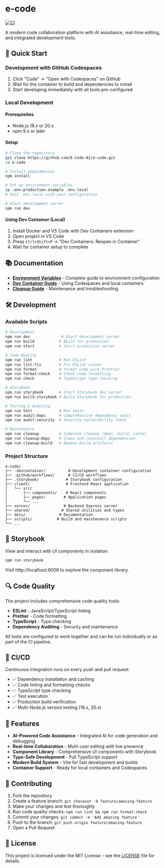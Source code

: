 # e-code

[![CI](https://github.com/E-Code-AI/e-code/actions/workflows/ci.yml/badge.svg)](https://github.com/E-Code-AI/e-code/actions/workflows/ci.yml)

A modern code collaboration platform with AI assistance, real-time editing, and integrated development tools.

## 🚀 Quick Start

### Development with GitHub Codespaces

1. Click "Code" → "Open with Codespaces" on GitHub
2. Wait for the container to build and dependencies to install
3. Start developing immediately with all tools pre-configured

### Local Development

#### Prerequisites
- Node.js 18.x or 20.x
- npm 9.x or later

#### Setup
```bash
# Clone the repository
git clone https://github.com/E-Code-AI/e-code.git
cd e-code

# Install dependencies
npm install

# Set up environment variables
cp .env.production.example .env.local
# Edit .env.local with your configuration

# Start development server
npm run dev
```

#### Using Dev Container (Local)
1. Install Docker and VS Code with Dev Containers extension
2. Open project in VS Code
3. Press `Ctrl+Shift+P` → "Dev Containers: Reopen in Container"
4. Wait for container setup to complete

## 📚 Documentation

- [**Environment Variables**](./docs/environment-variables.md) - Complete guide to environment configuration
- [**Dev Container Guide**](./docs/devcontainer.md) - Using Codespaces and local containers
- [**Cleanup Guide**](./docs/cleanup-guide.md) - Maintenance and troubleshooting

## 🛠️ Development

### Available Scripts

```bash
# Development
npm run dev              # Start development server
npm run build           # Build for production
npm run start           # Start production server

# Code Quality
npm run lint            # Run ESLint
npm run lint:fix        # Fix ESLint issues
npm run format          # Format code with Prettier
npm run format:check    # Check code formatting
npm run check           # TypeScript type checking

# Storybook
npm run storybook       # Start Storybook dev server
npm run build-storybook # Build Storybook for production

# Testing & Auditing
npm run test            # Run tests
npm run audit:deps      # Comprehensive dependency audit
npm run audit:security  # Security vulnerability check

# Maintenance
npm run cleanup         # Complete cleanup (deps, build, cache)
npm run cleanup:deps    # Clean and reinstall dependencies
npm run cleanup:build   # Remove build artifacts
```

### Project Structure

```
e-code/
├── .devcontainer/          # Development container configuration
├── .github/workflows/      # CI/CD workflows
├── .storybook/            # Storybook configuration
├── client/                # Frontend React application
│   └── src/
│       ├── components/    # React components
│       ├── pages/        # Application pages
│       └── ...
├── server/               # Backend Express server
├── shared/              # Shared utilities and types
├── docs/               # Documentation
├── scripts/           # Build and maintenance scripts
└── ...
```

## 🎨 Storybook

View and interact with UI components in isolation:

```bash
npm run storybook
```

Visit http://localhost:6006 to explore the component library.

## 🔍 Code Quality

The project includes comprehensive code quality tools:

- **ESLint** - JavaScript/TypeScript linting
- **Prettier** - Code formatting
- **TypeScript** - Type checking
- **Dependency Auditing** - Security and maintenance

All tools are configured to work together and can be run individually or as part of the CI pipeline.

## 🚦 CI/CD

Continuous Integration runs on every push and pull request:

- ✅ Dependency installation and caching
- ✅ Code linting and formatting checks
- ✅ TypeScript type checking
- ✅ Test execution
- ✅ Production build verification
- ✅ Multi-Node.js version testing (18.x, 20.x)

## 🌟 Features

- **AI-Powered Code Assistance** - Integrated AI for code generation and debugging
- **Real-time Collaboration** - Multi-user editing with live presence
- **Component Library** - Comprehensive UI components with Storybook
- **Type-Safe Development** - Full TypeScript support
- **Modern Build System** - Vite for fast development and builds
- **Container Support** - Ready for local containers and Codespaces

## 🤝 Contributing

1. Fork the repository
2. Create a feature branch: `git checkout -b feature/amazing-feature`
3. Make your changes and test thoroughly
4. Run code quality checks: `npm run lint && npm run format:check`
5. Commit your changes: `git commit -m 'Add amazing feature'`
6. Push to the branch: `git push origin feature/amazing-feature`
7. Open a Pull Request

## 📄 License

This project is licensed under the MIT License - see the [LICENSE](LICENSE) file for details.
